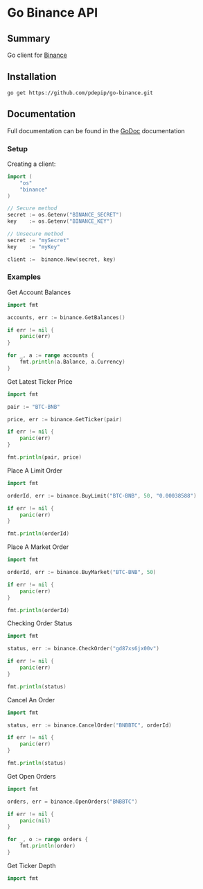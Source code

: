 # Go Binance API

## Summary
Go client for [Binance](https://www.binance.com)

## Installation
```go get https://github.com/pdepip/go-binance.git```

## Documentation

Full documentation can be found in the [GoDoc]() documentation

### Setup

Creating a client:

```go
import (
	"os"
	"binance"
)

// Secure method
secret := os.Getenv("BINANCE_SECRET")
key    := os.Getenv("BINANCE_KEY")

// Unsecure method
secret := "mySecret"
key    := "myKey"

client :=  binance.New(secret, key)
```

### Examples

Get Account Balances

```go
import fmt

accounts, err := binance.GetBalances()

if err != nil {
	panic(err)
}

for _, a := range accounts {
	fmt.println(a.Balance, a.Currency)
}
```

Get Latest Ticker Price

```go
import fmt

pair := "BTC-BNB"

price, err := binance.GetTicker(pair)

if err != nil {
	panic(err)
}

fmt.println(pair, price)
```

Place A Limit Order

```go
import fmt

orderId, err := binance.BuyLimit("BTC-BNB", 50, "0.00038588")

if err != nil {
    panic(err)
}

fmt.println(orderId)
```

Place A Market Order

```go
import fmt

orderId, err := binance.BuyMarket("BTC-BNB", 50)

if err != nil {
    panic(err)
}

fmt.println(orderId)
```

Checking Order Status

```go
import fmt

status, err := binance.CheckOrder("gd87xs6jx00v")

if err != nil {
    panic(err)
}

fmt.println(status)
```

Cancel An Order

```go
import fmt

status, err := binance.CancelOrder("BNBBTC", orderId)

if err != nil {
    panic(err)
}

fmt.println(status)
```

Get Open Orders

```go
import fmt

orders, err = binance.OpenOrders("BNBBTC")

if err != nil {
    panic(nil)
}

for _, o := range orders {
    fmt.println(order)
}

```

Get Ticker Depth

```go
import fmt


```
